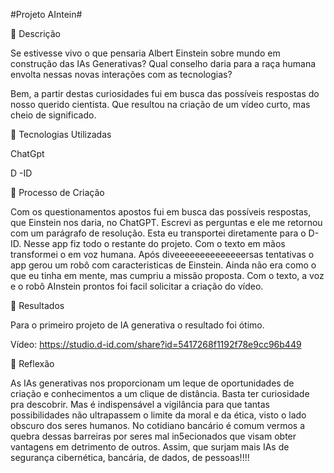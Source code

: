 
#Projeto AIntein#

📒 Descrição

Se estivesse vivo o que pensaria Albert Einstein sobre mundo em construção das IAs Generativas?
Qual conselho daria para a raça humana envolta nessas novas interações com as tecnologias?

Bem, a partir destas curiosidades fui em busca das possíveis respostas do nosso querido cientista. Que resultou
na criação de um vídeo curto, mas cheio de significado.

🤖 Tecnologias Utilizadas

ChatGpt

D -ID 

🧐 Processo de Criação

Com os questionamentos apostos fui em busca das possíveis respostas,  que Einstein nos daria, no ChatGPT. Escrevi as perguntas e ele me retornou
com um parágrafo de resolução. Esta eu transportei diretamente para o D-ID. Nesse app fiz todo o restante do projeto.
Com o texto em mãos transformei o em voz humana. Após diveeeeeeeeeeeeeersas tentativas o app gerou um robô com caracteristicas de Einstein.
Ainda não era como o que eu tinha em mente, mas cumpriu a missão proposta. Com o texto, a voz e o robô AInstein prontos foi facil solicitar a criação 
do vídeo.


🚀 Resultados

Para o primeiro projeto de IA generativa o resultado foi ótimo.

Vídeo: https://studio.d-id.com/share?id=5417268f1192f78e9cc96b449


💭 Reflexão 

As IAs generativas nos proporcionam um leque de oportunidades de criação e conhecimentos a um clique de distância. Basta ter curiosidade 
pra descobrir. Mas é indispensável a vigilância para que tantas possibilidades não ultrapassem o limite da moral e da ética, visto o lado
obscuro dos seres humanos. No cotidiano bancário é comum vermos a quebra dessas barreiras por seres mal in5ecionados que visam obter vantagens
em detrimento de outros. Assim, que surjam mais IAs de segurança cibernética, bancária, de dados, de pessoas!!!!







